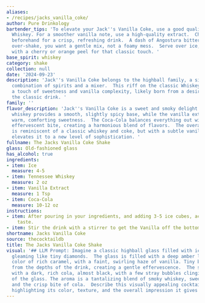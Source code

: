 ```yaml
---
aliases:
- /recipes/jacks_vanilla_coke/
author: Pure Drinkology
bartender_tips: 'To elevate your Jack''s Vanilla Coke, use a good quality Tennessee
  Whiskey. For a smoother vanilla note, use a high-quality extract.  Chill the Coca-Cola
  beforehand for a crisp, refreshing drink.  A dash of Angostura bitters adds complexity.  Don''t
  over-shake, you want a gentle mix, not a foamy mess.  Serve over ice, garnished
  with a cherry or orange peel for that classic touch. '
base_spirit: whiskey
category: shake
collection: null
date: '2024-09-23'
description: 'Jack''s Vanilla Coke belongs to the highball family, a simple yet elegant
  combination of spirits and a mixer.  This riff on the classic Whiskey Coke introduces
  a touch of sweetness and vanilla complexity, likely born from a desire to elevate
  the classic drink. '
family: ''
flavor_description: 'Jack''s Vanilla Coke is a sweet and smoky delight.  The Tennessee
  whiskey provides a smooth, slightly spicy base, while the vanilla extract adds a
  warm, comforting sweetness.  The Coca-Cola balances everything out with a refreshing,
  effervescent bite, creating a harmonious blend of flavors.  The overall experience
  is reminiscent of a classic whiskey and coke, but with a subtle vanilla twist that
  elevates it to a new level of sophistication. '
fullname: The Jacks Vanilla Coke Shake
glass: Old-fashioned glass
has_alcohol: true
ingredients:
- item: Ice
  measure: 4-5
- item: Tennessee Whiskey
  measure: 2 oz
- item: Vanilla Extract
  measure: 1 Tsp
- item: Coca-Cola
  measure: 10-12 oz
instructions:
- item: After pouring in your ingredients, and adding 3-5 ice cubes, according to
    taste.
- item: Stir the drink with a stirrer to get the Vanilla off the bottom.
shortname: Jacks Vanilla Coke
source: thecocktaildb
title: The Jacks Vanilla Coke Shake
visual: '## LLM Prompt: Imagine a classic highball glass filled with ice, the cubes
  gleaming like tiny diamonds.  The glass is filled with a deep amber liquid, the
  color of rich caramel, with a faint, swirling haze of vanilla. Tiny bubbles rise
  from the depths of the drink, creating a gentle effervescence.  The surface is crowned
  with a dark, rich cola, almost black, with a few stray bubbles clinging to the side
  of the glass. The aroma is a tantalizing blend of smoky whiskey, sweet vanilla,
  and the crisp bite of cola.  Describe this visually appealing cocktail in detail,
  highlighting its color, texture, and the overall impression it gives off. '
---
```



